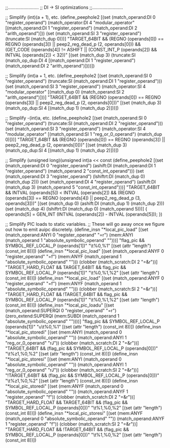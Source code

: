 ;;........................
;; DI -> SI optimizations
;;........................

;; Simplify (int)(a + 1), etc.
(define_peephole2
  [(set (match_operand:DI 0 "register_operand")
	(match_operator:DI 4 "modular_operator"
	  [(match_operand:DI 1 "register_operand")
	   (match_operand:DI 2 "arith_operand")]))
   (set (match_operand:SI 3 "register_operand")
	(truncate:SI (match_dup 0)))]
  "TARGET_64BIT && (REGNO (operands[0]) == REGNO (operands[3]) || peep2_reg_dead_p (2, operands[0]))
   && (GET_CODE (operands[4]) != ASHIFT || (CONST_INT_P (operands[2]) && INTVAL (operands[2]) < 32))"
  [(set (match_dup 3)
	  (truncate:SI
	     (match_op_dup:DI 4 
	       [(match_operand:DI 1 "register_operand")
		(match_operand:DI 2 "arith_operand")])))])

;; Simplify (int)a + 1, etc.
(define_peephole2
  [(set (match_operand:SI 0 "register_operand")
	(truncate:SI (match_operand:DI 1 "register_operand")))
   (set (match_operand:SI 3 "register_operand")
	(match_operator:SI 4 "modular_operator"
	  [(match_dup 0)
	   (match_operand:SI 2 "arith_operand")]))]
  "TARGET_64BIT && (REGNO (operands[0]) == REGNO (operands[3]) || peep2_reg_dead_p (2, operands[0]))"
  [(set (match_dup 3)
	(match_op_dup:SI 4 [(match_dup 1) (match_dup 2)]))])

;; Simplify -(int)a, etc.
(define_peephole2
  [(set (match_operand:SI 0 "register_operand")
	(truncate:SI (match_operand:DI 2 "register_operand")))
   (set (match_operand:SI 3 "register_operand")
	(match_operator:SI 4 "modular_operator"
	  [(match_operand:SI 1 "reg_or_0_operand")
	   (match_dup 0)]))]
  "TARGET_64BIT && (REGNO (operands[0]) == REGNO (operands[3]) || peep2_reg_dead_p (2, operands[0]))"
  [(set (match_dup 3)
	(match_op_dup:SI 4 [(match_dup 1) (match_dup 2)]))])

;; Simplify (unsigned long)(unsigned int)a << const
(define_peephole2
  [(set (match_operand:DI 0 "register_operand")
	(ashift:DI (match_operand:DI 1 "register_operand")
		   (match_operand 2 "const_int_operand")))
   (set (match_operand:DI 3 "register_operand")
	(lshiftrt:DI (match_dup 0) (match_dup 2)))
   (set (match_operand:DI 4 "register_operand")
	(ashift:DI (match_dup 3) (match_operand 5 "const_int_operand")))]
  "TARGET_64BIT
   && INTVAL (operands[5]) < INTVAL (operands[2])
   && (REGNO (operands[3]) == REGNO (operands[4])
       || peep2_reg_dead_p (3, operands[3]))"
  [(set (match_dup 0)
	(ashift:DI (match_dup 1) (match_dup 2)))
   (set (match_dup 4)
	(lshiftrt:DI (match_dup 0) (match_operand 5)))]
{
  operands[5] = GEN_INT (INTVAL (operands[2]) - INTVAL (operands[5]));
})

;; Simplify PIC loads to static variables.
;; These will go away once we figure out how to emit auipc discretely.
(define_insn "*local_pic_load<mode>"
  [(set (match_operand:ANYI 0 "register_operand" "=r")
	(mem:ANYI (match_operand 1 "absolute_symbolic_operand" "")))]
  "flag_pic && SYMBOL_REF_LOCAL_P (operands[1])"
  "<load>\t%0,%1"
  [(set (attr "length") (const_int 8))])
(define_insn "*local_pic_load<mode>"
  [(set (match_operand:ANYF 0 "register_operand" "=f")
	(mem:ANYF (match_operand 1 "absolute_symbolic_operand" "")))
   (clobber (match_scratch:DI 2 "=&r"))]
  "TARGET_HARD_FLOAT && TARGET_64BIT && flag_pic && SYMBOL_REF_LOCAL_P (operands[1])"
  "<load>\t%0,%1,%2"
  [(set (attr "length") (const_int 8))])
(define_insn "*local_pic_load<mode>"
  [(set (match_operand:ANYF 0 "register_operand" "=f")
	(mem:ANYF (match_operand 1 "absolute_symbolic_operand" "")))
   (clobber (match_scratch:SI 2 "=&r"))]
  "TARGET_HARD_FLOAT && !TARGET_64BIT && flag_pic && SYMBOL_REF_LOCAL_P (operands[1])"
  "<load>\t%0,%1,%2"
  [(set (attr "length") (const_int 8))])
(define_insn "*local_pic_loadu<mode>"
  [(set (match_operand:SUPERQI 0 "register_operand" "=r")
	(zero_extend:SUPERQI (mem:SUBDI (match_operand 1 "absolute_symbolic_operand" ""))))]
  "flag_pic && SYMBOL_REF_LOCAL_P (operands[1])"
  "<load>u\t%0,%1"
  [(set (attr "length") (const_int 8))])
(define_insn "*local_pic_storedi<mode>"
  [(set (mem:ANYI (match_operand 0 "absolute_symbolic_operand" ""))
	(match_operand:ANYI 1 "reg_or_0_operand" "rJ"))
   (clobber (match_scratch:DI 2 "=&r"))]
  "TARGET_64BIT && (flag_pic && SYMBOL_REF_LOCAL_P (operands[0]))"
  "<store>\t%z1,%0,%2"
  [(set (attr "length") (const_int 8))])
(define_insn "*local_pic_storesi<mode>"
  [(set (mem:ANYI (match_operand 0 "absolute_symbolic_operand" ""))
	(match_operand:ANYI 1 "reg_or_0_operand" "rJ"))
   (clobber (match_scratch:SI 2 "=&r"))]
  "!TARGET_64BIT && (flag_pic && SYMBOL_REF_LOCAL_P (operands[0]))"
  "<store>\t%z1,%0,%2"
  [(set (attr "length") (const_int 8))])
(define_insn "*local_pic_storedi<mode>"
  [(set (mem:ANYF (match_operand 0 "absolute_symbolic_operand" ""))
	(match_operand:ANYF 1 "register_operand" "f"))
   (clobber (match_scratch:DI 2 "=&r"))]
  "TARGET_HARD_FLOAT && TARGET_64BIT && (flag_pic && SYMBOL_REF_LOCAL_P (operands[0]))"
  "<store>\t%1,%0,%2"
  [(set (attr "length") (const_int 8))])
(define_insn "*local_pic_storesi<mode>"
  [(set (mem:ANYF (match_operand 0 "absolute_symbolic_operand" ""))
	(match_operand:ANYF 1 "register_operand" "f"))
   (clobber (match_scratch:SI 2 "=&r"))]
  "TARGET_HARD_FLOAT && !TARGET_64BIT && (flag_pic && SYMBOL_REF_LOCAL_P (operands[0]))"
  "<store>\t%1,%0,%2"
  [(set (attr "length") (const_int 8))])
